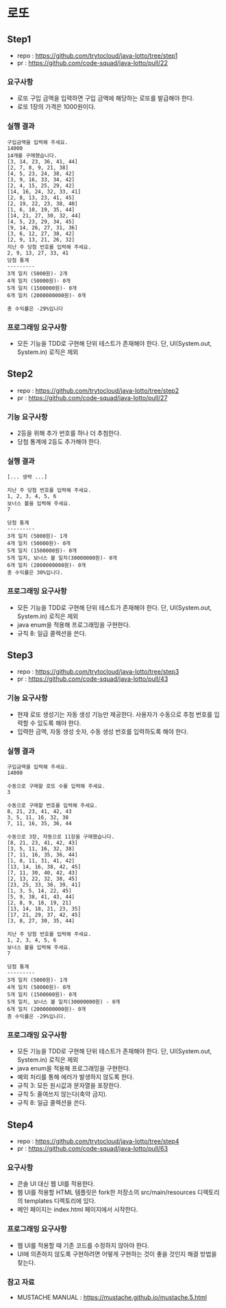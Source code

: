 # 로또

## Step1
* repo : https://github.com/trytocloud/java-lotto/tree/step1
* pr : https://github.com/code-squad/java-lotto/pull/22

### 요구사항
* 로또 구입 금액을 입력하면 구입 금액에 해당하는 로또를 발급해야 한다.
* 로또 1장의 가격은 1000원이다.

### 실행 결과
````
구입금액을 입력해 주세요.
14000
14개를 구매했습니다.
[3, 14, 23, 36, 41, 44]
[2, 7, 8, 9, 21, 38]
[4, 5, 23, 24, 38, 42]
[3, 9, 16, 33, 34, 42]
[2, 4, 15, 25, 29, 42]
[14, 16, 24, 32, 33, 41]
[2, 8, 13, 23, 41, 45]
[2, 19, 22, 23, 38, 40]
[1, 6, 10, 19, 35, 44]
[14, 21, 27, 30, 32, 44]
[4, 5, 23, 29, 34, 45]
[9, 14, 26, 27, 31, 36]
[3, 6, 12, 27, 38, 42]
[2, 9, 13, 21, 26, 32]
지난 주 당첨 번호를 입력해 주세요.
2, 9, 13, 27, 33, 41
당첨 통계
---------
3개 일치 (5000원)- 2개
4개 일치 (50000원)- 0개
5개 일치 (1500000원)- 0개
6개 일치 (2000000000원)- 0개

총 수익률은 -29%입니다
````

### 프로그래밍 요구사항
* 모든 기능을 TDD로 구현해 단위 테스트가 존재해야 한다. 단, UI(System.out, System.in) 로직은 제외

## Step2
* repo : https://github.com/trytocloud/java-lotto/tree/step2
* pr : https://github.com/code-squad/java-lotto/pull/27

### 기능 요구사항
* 2등을 위해 추가 번호를 하나 더 추첨한다.
* 당첨 통계에 2등도 추가해야 한다.

### 실행 결과
````
[... 생략 ...]

지난 주 당첨 번호를 입력해 주세요.
1, 2, 3, 4, 5, 6
보너스 볼을 입력해 주세요.
7

당첨 통계
---------
3개 일치 (5000원)- 1개
4개 일치 (50000원)- 0개
5개 일치 (1500000원)- 0개
5개 일치, 보너스 볼 일치(30000000원)- 0개
6개 일치 (2000000000원)- 0개
총 수익률은 30%입니다.
````
### 프로그래밍 요구사항
* 모든 기능을 TDD로 구현해 단위 테스트가 존재해야 한다. 단, UI(System.out, System.in) 로직은 제외
* java enum을 적용해 프로그래밍을 구현한다.
* 규칙 8: 일급 콜렉션을 쓴다.

## Step3
* repo : https://github.com/trytocloud/java-lotto/tree/step3
* pr : https://github.com/code-squad/java-lotto/pull/43

### 기능 요구사항
* 현재 로또 생성기는 자동 생성 기능만 제공한다. 사용자가 수동으로 추첨 번호를 입력할 수 있도록 해야 한다.
* 입력한 금액, 자동 생성 숫자, 수동 생성 번호를 입력하도록 해야 한다.

### 실행 결과
````
구입금액을 입력해 주세요.
14000

수동으로 구매할 로또 수를 입력해 주세요.
3

수동으로 구매할 번호를 입력해 주세요.
8, 21, 23, 41, 42, 43
3, 5, 11, 16, 32, 38
7, 11, 16, 35, 36, 44

수동으로 3장, 자동으로 11장을 구매했습니다.
[8, 21, 23, 41, 42, 43]
[3, 5, 11, 16, 32, 38]
[7, 11, 16, 35, 36, 44]
[1, 8, 11, 31, 41, 42]
[13, 14, 16, 38, 42, 45]
[7, 11, 30, 40, 42, 43]
[2, 13, 22, 32, 38, 45]
[23, 25, 33, 36, 39, 41]
[1, 3, 5, 14, 22, 45]
[5, 9, 38, 41, 43, 44]
[2, 8, 9, 18, 19, 21]
[13, 14, 18, 21, 23, 35]
[17, 21, 29, 37, 42, 45]
[3, 8, 27, 30, 35, 44]

지난 주 당첨 번호를 입력해 주세요.
1, 2, 3, 4, 5, 6
보너스 볼을 입력해 주세요.
7

당첨 통계
---------
3개 일치 (5000원)- 1개
4개 일치 (50000원)- 0개
5개 일치 (1500000원)- 0개
5개 일치, 보너스 볼 일치(30000000원) - 0개
6개 일치 (2000000000원)- 0개
총 수익률은 -29%입니다.
````

### 프로그래밍 요구사항
* 모든 기능을 TDD로 구현해 단위 테스트가 존재해야 한다. 단, UI(System.out, System.in) 로직은 제외
* java enum을 적용해 프로그래밍을 구현한다.
* 예외 처리를 통해 에러가 발생하지 않도록 한다.
* 규칙 3: 모든 원시값과 문자열을 포장한다.
* 규칙 5: 줄여쓰지 않는다(축약 금지).
* 규칙 8: 일급 콜렉션을 쓴다.

## Step4
* repo : https://github.com/trytocloud/java-lotto/tree/step4
* pr : https://github.com/code-squad/java-lotto/pull/63

### 요구사항
* 콘솔 UI 대신 웹 UI를 적용한다.
* 웹 UI를 적용할 HTML 템플릿은 fork한 저장소의 src/main/resources 디렉토리의 templates 디렉토리에 있다.
* 메인 페이지는 index.html 페이지에서 시작한다.

### 프로그래밍 요구사항
* 웹 UI를 적용할 때 기존 코드를 수정하지 않아야 한다.
* UI에 의존하지 않도록 구현하려면 어떻게 구현하는 것이 좋을 것인지 해결 방법을 찾는다.

### 참고 자료
* MUSTACHE MANUAL : https://mustache.github.io/mustache.5.html